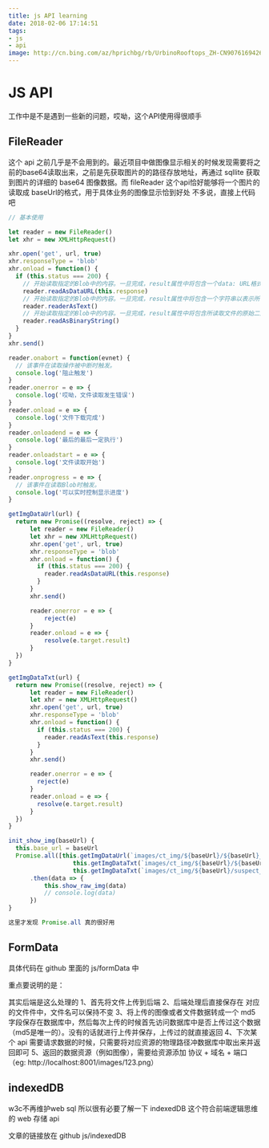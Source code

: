 ```yaml
---
title: js API learning
date: 2018-02-06 17:14:51
tags:
- js
- api
image: http://cn.bing.com/az/hprichbg/rb/UrbinoRooftops_ZH-CN9076169426_1920x1080.jpg
---
```

# JS API

工作中是不是遇到一些新的问题，哎呦，这个API使用得很顺手

## FileReader

这个 api 之前几乎是不会用到的。最近项目中做图像显示相关的时候发现需要将之前的base64读取出来，之前是先获取图片的的路径存放地址，再通过 sqllite 获取到图片的详细的 base64 图像数据。而 fileReader 这个api恰好能够将一个图片的读取成 baseUrl的格式，用于具体业务的图像显示恰到好处
不多说，直接上代码吧

<!-- more -->

```js FileReader
// 基本使用

let reader = new FileReader()
let xhr = new XMLHttpRequest()

xhr.open('get', url, true)
xhr.responseType = 'blob'
xhr.onload = function() {
  if (this.status === 200) {
    // 开始读取指定的Blob中的内容。一旦完成，result属性中将包含一个data: URL格式的字符串以表示所读取文件的内容。
    reader.readAsDataURL(this.response)
    // 开始读取指定的Blob中的内容。一旦完成，result属性中将包含一个字符串以表示所读取的文件内容。
    reader.readerAsText()
    // 开始读取指定的Blob中的内容。一旦完成，result属性中将包含所读取文件的原始二进制数据。
    reader.readAsBinaryString()
  }
}
xhr.send()

reader.onabort = function(evnet) {
  // 该事件在读取操作被中断时触发。
  console.log('阻止触发')
}
reader.onerror = e => {
  console.log('哎呦，文件读取发生错误')
}
reader.onload = e => {
  console.log('文件下载完成')
}
reader.onloadend = e => {
  console.log('最后的最后一定执行')
}
reader.onloadstart = e => {
  console.log('文件读取开始')
}
reader.onprogress = e => {
  // 该事件在读取Blob时触发。
  console.log('可以实时控制显示进度')
}
```

```js 具体使用
getImgDataUrl(url) {
  return new Promise((resolve, reject) => {
      let reader = new FileReader()
      let xhr = new XMLHttpRequest()
      xhr.open('get', url, true)
      xhr.responseType = 'blob'
      xhr.onload = function() {
        if (this.status === 200) {
          reader.readAsDataURL(this.response)
        }
      }
      xhr.send()

      reader.onerror = e => {
          reject(e)
      }
      reader.onload = e => {
          resolve(e.target.result)
      }
  })
}

getImgDataTxt(url) {
  return new Promise((resolve, reject) => {
      let reader = new FileReader()
      let xhr = new XMLHttpRequest()
      xhr.open('get', url, true)
      xhr.responseType = 'blob'
      xhr.onload = function() {
        if (this.status === 200) {
          reader.readAsText(this.response)
        }
      }
      xhr.send()

      reader.onerror = e => {
        reject(e)
      }
      reader.onload = e => {
        resolve(e.target.result)
      }
  })
}

init_show_img(baseUrl) {
  this.base_url = baseUrl
  Promise.all([this.getImgDataUrl(`images/ct_img/${baseUrl}/${baseUrl}_1.0_CT.png`), 
                  this.getImgDataTxt(`images/ct_img/${baseUrl}/${baseUrl}_1.0_CT.png.txt`),
                  this.getImgDataTxt(`images/ct_img/${baseUrl}/suspect_cubes_information_${baseUrl}_1.0_CT.png.txt`)])
      .then(data => {
          this.show_raw_img(data)
          // console.log(data)
      })
}

这里才发现 Promise.all 真的很好用
```

## FormData

具体代码在 github 里面的 js/formData 中

重点要说明的是：

其实后端是这么处理的
1、首先将文件上传到后端
2、后端处理后直接保存在 对应的文件件中，文件名可以保持不变
3、将上传的图像或者文件数据转成一个 md5 字段保存在数据库中，然后每次上传的时候首先访问数据库中是否上传过这个数据（md5是唯一的）。没有的话就进行上传并保存，上传过的就直接返回
4、下次某个 api 需要请求数据的时候，只需要将对应资源的物理路径冲数据库中取出来并返回即可
5、返回的数据资源（例如图像），需要给资源添加 协议 + 域名 + 端口 （eg: http://localhost:8001/images/123.png）

## indexedDB

w3c不再维护web sql 所以很有必要了解一下 indexedDB 这个符合前端逻辑思维的 web 存储 api

文章的链接放在 github  js/indexedDB